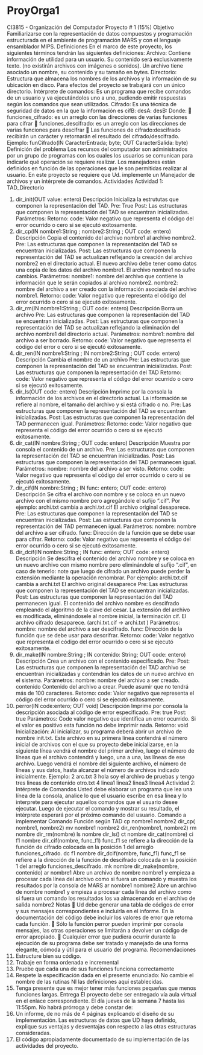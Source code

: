 # ProyOrga1
CI3815 - Organización del Computador
Proyecto # 1 (15%)
Objetivo
Familiarizarse con la representación de datos compuestos y programación estructurada en el ambiente
de programación MARS y con el lenguaje ensamblador MIPS.
Definiciones
En el marco de este proyecto, los siguientes términos tendrán las siguientes definiciones:
Archivo: Contiene información de utilidad para un usuario. Su contenido será exclusivamente texto.
(no existirán archivos con imágenes o sonidos). Un archivo tiene asociado un nombre, su contenido y
su tamaño en bytes.
Directorio: Estructura que almacena los nombres de los archivos y la información de su ubicación en
disco. Para efectos del proyecto se trabajará con un único directorio.
Intérprete de comandos: Es un programa que recibe comandos de un usuario y va ejecutándolos uno a
uno, pudiendo emitir respuestas según los comandos que sean utilizados.
Cifrado: Es una técnica de seguridad de datos en la que la información es 
cifB:
desA:
desB:
Donde:
 funciones_cifrado: es un arreglo con las direcciones de varias funciones para cifrar
 funciones_descifrado: es un arreglo con las direcciones de varias funciones para
descifrar
 Las funciones de cifrado:descifrado recibirán un carácter y retornarán el resultado del
cifrado/descifrado. Ejemplo:
funCifrado(IN CaracterEntrada; byte; OUT CaracterSalida: byte)
Definición del problema
Los recursos del computador son administrados por un grupo de programas con los cuales los usuarios
se comunican para indicarle qué operación se requiere realizar. Los manejadores están definidos en
función de las operaciones que le son permitidas realizar al usuario. En este proyecto se requiere que
Ud. implemente un Manejador de archivos y un intérprete de comandos.
Actividades
Actividad 1: TAD_Directorio
1. dir_init(OUT value: entero)
Descripción Inicializa la estrututas que componen la representación del TAD.
Pre: True
Post: Las estructuras que componen la representación del TAD se encuentran
inicializadas.
Parámetros:
Retorno:
code: Valor negativo que representa el código del error ocurrido o cero si se ejecutó
exitosamente.
2. dir_cp(IN nombre1:String ; nombre2:String ; OUT code: entero)
Descripción Copia el contenido del archivo nombre1 al archivo nombre2.
Pre: Las estructuras que componen la representación del TAD se encuentran
inicializadas.
Post:
Las estructuras que componen la representación del TAD se actualizan
reflejando la creación del archivo nombre2 en el directorio actual. El nuevo
archivo debe tener como datos una copia de los datos del archivo nombre1. El
archivo nombre1 no sufre cambios.
Parámetros:
nombre1: nombre del archivo que contiene la información que le serán copiados al archivo
nombre2.
nombre2: nombre del archivo a ser creado con la información asociada del archivo
nombre1.
Retorno:
code: Valor negativo que representa el código del error ocurrido o cero si se ejecutó
exitosamente.
3. dir_rm(IN nombre1:String ; OUT code: entero)
Descripción Borra un archivo
Pre: Las estructuras que componen la representación del TAD se encuentran
inicializadas.
Post: Las estructuras que componen la representación del TAD se actualizan
reflejando la eliminación del archivo nombre1 del directorio actual.
Parámetros:
nombre1: nombre del archivo a ser borrado.
Retorno:
code: Valor negativo que representa el código del error o cero si se ejecutó
exitosamente.
4. dir_ren(IN nombre1:String ; IN nombre2:String ; OUT code: entero)
Descripción Cambia el nombre de un archivo
Pre: Las estructuras que componen la representación del TAD se encuentran
inicializadas.
Post: Las estructuras que componen la representación del TAD 
Retorno:
code: Valor negativo que representa el código del error ocurrido o cero si se ejecutó
exitosamente.
5. dir_ls(OUT code: entero)
Descripción Imprime por la consola la información de los archivos en el directorio actual. La
información se refiere al nombre, el tamaño del archivo y si está cifrado o no.
Pre: Las estructuras que componen la representación del TAD se encuentran
inicializadas.
Post: Las estructuras que componen la representación del TAD permanecen igual.
Parámetros:
Retorno:
code: Valor negativo que representa el código del error ocurrido o cero si se ejecutó
exitosamente.
6. dir_cat(IN nombre:String ; OUT code: entero)
Descripción Muestra por consola el contenido de un archivo.
Pre: Las estructuras que componen la representación del TAD se encuentran
inicializadas.
Post: Las estructuras que componen la representación del TAD permanecen igual.
Parámetros:
nombre: nombre del archivo a ser visto.
Retorno:
code: Valor negativo que representa el código del error ocurrido o cero si se ejecutó
exitosamente.
7. dir_cif(IN nombre:String ; IN func: entero; OUT code: entero)
Descripción
Se cifra el archivo con nombre y se coloca en un nuevo archivo con el mismo
nombre pero agregándole el sufijo “.cif”.
Por ejemplo: archi.txt cambia a archi.txt.cif
El archivo original desaparece.
Pre: Las estructuras que componen la representación del TAD se encuentran
inicializadas.
Post: Las estructuras que componen la representación del TAD permanecen igual.
Parámetros:
nombre: nombre del archivo a ser cifrado.
func: Dirección de la función que se debe usar para cifrar.
Retorno:
code: Valor negativo que representa el código del error ocurrido o cero si se ejecutó
exitosamente.
8. dir_dcif(IN nombre:String ; IN func: entero; OUT code: entero)
Descripción
Se descifra el contenido del archivo nombre y se coloca en un nuevo archivo con
mismo nombre pero eliminándole el sufijo “.cif”, en caso de tenerlo: note que
luego de cifrado un archivo puede perder la extensión mediante la operación
renombrar.
Por ejemplo: archi.txt.cif cambia a archi.txt
El archivo original desaparece
Pre: Las estructuras que componen la representación del TAD se encuentran
inicializadas.
Post:
Las estructuras que componen la representación del TAD permanecen igual.
El contenido del archivo nombre es descifrado empleando el algoritmo de la
clave del cesar. La extensión del archivo es modificada, eliminándosele al
nombre inicial, la terminación cif. El archivo cifrado desaparece.
(archi.txt.cif -> archi.txt )
Parámetros:
nombre: nombre del archivo a ser descifrado.
func: Dirección de la función que se debe usar para descrifrar.
Retorno:
code: Valor negativo que representa el código del error ocurrido o cero si se ejecutó
exitosamente.
9. dir_make(IN nombre:String ; IN contenido: String; OUT code: entero)
Descripción Crea un archivo con el contenido especificado.
Pre:
Post:
Las estructuras que componen la representación del TAD archivo se encuentran
inicializadas y contendrán los datos de un nuevo archivo en el sistema.
Parámetros:
nombre: nombre del archivo a ser creado.
contenido
Contenido del archivo a crear.
Puede asumir que no tendrá más de 100 caracteres.
Retorno:
code: Valor negativo que representa el código del error ocurrido o cero si se ejecutó 
exitosamente.
10. perror(IN code:entero; OUT void)
Descripción Imprime por consola la descripción asociada al código de error especificado.
Pre: true
Post: true
Parámetros:
Code valor negativo que identifica un error ocurrido. Si el valor es positivo esta
función no debe imprimir nada.
Retorno: void
Inicialización:
Al inicializar, su programa deberá abrir un archivo de nombre init.txt. Este archivo en su primera línea
contendrá el número inicial de archivos con el que su proyecto debe inicializarse, en la siguiente línea
vendrá el nombre del primer archivo, luego el número de líneas que el archivo contendrá y luego, una a
una, las líneas de ese archivo. Luego vendrá el nombre del siguiente archivo, el número de líneas y sus
datos, hasta alcanzar el número de archivos indicado inicialmente.
Ejemplo:
2
arc.txt
3
hola soy el archivo de pruebas
y tengo tres lineas
de contenido
otro.txt
4
linea1
linea2
linea3
linea4
Actividad 2: Intérprete de Comandos
Usted debe elaborar un programa que lea una línea de la consola, analice lo que el usuario escribe en
esa línea y lo interprete para ejecutar aquellos comandos que el usuario desee ejecutar. Luego de
ejecutar el comando y mostrar su resultado, el intérprete esperará por el próximo comando del usuario.
Comando a implementar
Comando Función según TAD
cp nombre1 nombre2 dir_cp( nombre1, nombre2)
mv nombre1 nombre2 dir_ren(nombre1, nombre2)
rm nombre dir_rm(nombre)
ls nombre dir_ls()
ct nombre dir_cat(nombre)
ci f1 nombre dir_cif(nombre, func_f1)
func_f1 se refiere a la dirección de la función de cifrado
colocada en la posición 1 del arreglo funciones_cifrado.
dc f1 nombre dir_dcif(nombre, func_f1)
func_f1 se refiere a la dirección de la función de descifrado
colocada en la posición 1 del arreglo funciones_descifrado.
mk nombre dir_make(nombre, contenido)
ar nombre1 Abre un archivo de nombre nombre1 y empieza a procesar
cada línea del archivo como si fuera un comando y muestra
los resultados por la consola de MARS
ar nombre1 nombre2 Abre un archivo de nombre nombre1 y empieza a procesar
cada línea del archivo como si fuera un comando los
resultados los va almacenando en el archivo de salida
nombre2
Notas
 Ud debe generar una tabla de códigos de error y sus mensajes correspondientes e incluirla en el
informe. En la documentación del código debe incluir los valores de error que retorna cada
función.
 Sólo la función perror pueden imprimir por consola mensajes, las otras operaciones se limitarán
a devolver un código de error apropiado.
 Cualquier error que pudiera ocurrir durante la ejecución de su programa debe ser tratado y
manejado de una forma elegante, cómoda y útil para el usuario del programa.
Recomendaciones
1. Estructure bien su código.
2. Trabaje en forma ordenada e incremental
3. Pruebe que cada una de sus funciones funciona correctamente
4. Respete la especificación dada en el presente enunciado: No cambie el nombre de las rutinas NI
las definiciones aquí establecidas.
5. Tenga presente que es mejor tener más funciones pequeñas que menos funciones largas.
Entrega
El proyecto debe ser entregado vía aula virtual en el enlace correspondiente. El día jueves de la semana
7 hasta las 11:55pm.
No habrá prórroga y debe constar de:
1. Un informe, de no más de 4 páginas explicando el diseño de su implementación. Las estructuras
de datos que UD haya definido, explique sus ventajas y desventajas con respecto a las otras
estructuras consideradas.
2. El código apropiadamente documentado de su implementación de las actividades del
proyecto.
